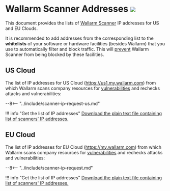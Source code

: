 [file-ips-list-us]: ../downloads/scanner-ip-addresses-us.txt
[file-ips-list-eu]: ../downloads/scanner-ip-addresses-eu.txt

# Wallarm Scanner Addresses <a href="../../about-wallarm/subscription-plans/#subscription-plans"><img src="../../images/api-security-tag.svg" style="border: none;"></a>

This document provides the lists of [Wallarm Scanner](../user-guides/scanner.md) IP addresses for US and EU Clouds.

It is recommended to add addresses from the corresponding list to the **whitelists** of your software or hardware facilities (besides Wallarm) that you use to automatically filter and block traffic. This will [prevent](../user-guides/scanner.md#preventing-scanner-from-being-blocked) Wallarm Scanner from being blocked by these facilities.

## US Cloud

The list of IP addresses for US Cloud (https://us1.my.wallarm.com) from which Wallarm scans company resources for [vulnerabilities](../glossary-en.md#vulnerability) and rechecks attacks and vulnerabilities:

--8<-- "../include/scanner-ip-request-us.md"

!!! info "Get the list of IP addresses"
    [Download the plain text file containing list of scanners' IP addresses.][file-ips-list-us]

## EU Cloud

The list of IP addresses for EU Cloud (https://my.wallarm.com) from which Wallarm scans company resources for [vulnerabilities](../glossary-en.md#vulnerability) and rechecks attacks and vulnerabilities:

--8<-- "../include/scanner-ip-request.md"

!!! info "Get the list of IP addresses"
    [Download the plain text file containing list of scanners' IP addresses.][file-ips-list-eu]